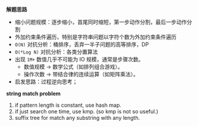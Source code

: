 **解题思路**

- 缩小问题规模：逐步缩小，首尾同时缩短，第一步动作分割，最后一步动作分割
- 外加约束条件遍历，特别是字符串问题以字符个数为外加约束条件遍历
- `O(N)` 对抗分析：桶排序，丢弃一半子问题的高等排序，DP
- `O(*Log N)` 对抗分析：各类分置算法
- 出现 `1M+` 数值几乎不可能为 IO 规模，通常是步骤次数。 
    - 数值规模 -> 数学公式（如排列组合游戏）。
    - 操作次数 -> 带结合律的连续运算（如矩阵乘法）。
- 启发思路：过程逆向思考；

**string match problem**

1. if pattern length is constant, use hash map.
2. if just search one time, use kmp. (so kmp is not so useful.)
3. suffix tree for match any substring with any length.
